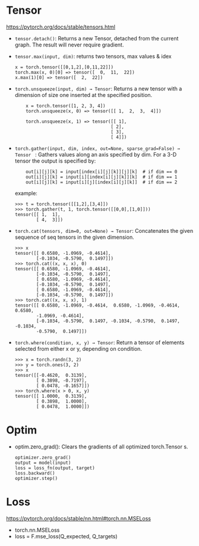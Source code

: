 # Tensor
https://pytorch.org/docs/stable/tensors.html

- `tensor.detach()`: Returns a new Tensor, detached from the current graph. The result will never require gradient.
- `tensor.max(input, dim)`: returns two tensors, max values & idex
   ```
   x = torch.tensor([[0,1,2],[0,11,22]])
   torch.max(x, 0)[0] => tensor([  0,  11,  22])
   x.max(1)[0] => tensor([  2,  22])

   ```
- `torch.unsqueeze(input, dim) → Tensor`: Returns a new tensor with a dimension of size one inserted at the specified position.
    ```
        x = torch.tensor([1, 2, 3, 4])
        torch.unsqueeze(x, 0) => tensor([[ 1,  2,  3,  4]])

        torch.unsqueeze(x, 1) => tensor([[ 1],
                                        [ 2],
                                        [ 3],
                                        [ 4]])
    ```
- `torch.gather(input, dim, index, out=None, sparse_grad=False) → Tensor ` : Gathers values along an axis specified by dim.
 For a 3-D tensor the output is specified by:
    ```
        out[i][j][k] = input[index[i][j][k]][j][k]  # if dim == 0
        out[i][j][k] = input[i][index[i][j][k]][k]  # if dim == 1
        out[i][j][k] = input[i][j][index[i][j][k]]  # if dim == 2
    ```
    example:
    ```
    >>> t = torch.tensor([[1,2],[3,4]])
    >>> torch.gather(t, 1, torch.tensor([[0,0],[1,0]]))
    tensor([[ 1,  1],
            [ 4,  3]])
    ```

- `torch.cat(tensors, dim=0, out=None) → Tensor`: Concatenates the given sequence of seq tensors in the given dimension.
    ```
    >>> x
    tensor([[ 0.6580, -1.0969, -0.4614],
            [-0.1034, -0.5790,  0.1497]])
    >>> torch.cat((x, x, x), 0)
    tensor([[ 0.6580, -1.0969, -0.4614],
            [-0.1034, -0.5790,  0.1497],
            [ 0.6580, -1.0969, -0.4614],
            [-0.1034, -0.5790,  0.1497],
            [ 0.6580, -1.0969, -0.4614],
            [-0.1034, -0.5790,  0.1497]])
    >>> torch.cat((x, x, x), 1)
    tensor([[ 0.6580, -1.0969, -0.4614,  0.6580, -1.0969, -0.4614,  0.6580,
            -1.0969, -0.4614],
            [-0.1034, -0.5790,  0.1497, -0.1034, -0.5790,  0.1497, -0.1034,
            -0.5790,  0.1497]])
    ```
- `torch.where(condition, x, y) → Tensor`: Return a tensor of elements selected from either x or y, depending on condition.
    ```
    >>> x = torch.randn(3, 2)
    >>> y = torch.ones(3, 2)
    >>> x
    tensor([[-0.4620,  0.3139],
            [ 0.3898, -0.7197],
            [ 0.0478, -0.1657]])
    >>> torch.where(x > 0, x, y)
    tensor([[ 1.0000,  0.3139],
            [ 0.3898,  1.0000],
            [ 0.0478,  1.0000]])
    ```
# Optim
- optim.zero_grad(): Clears the gradients of all optimized torch.Tensor s.
    ```
    optimizer.zero_grad()
    output = model(input)
    loss = loss_fn(output, target)
    loss.backward()
    optimizer.step()
    ```
# Loss
https://pytorch.org/docs/stable/nn.html#torch.nn.MSELoss
- torch.nn.MSELoss
- loss = F.mse_loss(Q_expected, Q_targets)
